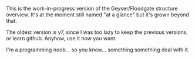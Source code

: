 This is the work-in-progress version of the Geyser/Floodgate structure overview.
It's at the moment still named "at a glance" but it's grown beyond that.

The oldest version is v7, since I was too lazy to keep the previous versions, or learn github.
Anyhow, use it how you want.


I'm a programming noob... so you know... something something deal with it.

